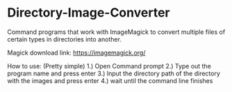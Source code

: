 # Directory-Image-Converter
Command programs that work with ImageMagick to convert multiple files of certain types in directories into another.

Magick download link:
https://imagemagick.org/

How to use: (Pretty simple)
1.) Open Command prompt
2.) Type out the program name and press enter
3.) Input the directory path of the directory with the images and press enter
4.) wait until the command line finishes